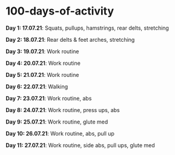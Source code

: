 # 100-days-of-activity

**Day 1: 17.07.21**: Squats, pullups, hamstrings, rear delts, stretching

**Day 2: 18.07.21**: Rear delts & feet arches, stretching

**Day 3: 19.07.21**: Work routine

**Day 4: 20.07.21**: Work routine

**Day 5: 21.07.21**: Work routine

**Day 6: 22.07.21**: Walking

**Day 7: 23.07.21**: Work routine, abs

**Day 8: 24.07.21**: Work routine, press ups, abs

**Day 9: 25.07.21**: Work routine, glute med

**Day 10: 26.07.21**: Work routine, abs, pull up

**Day 11: 27.07.21**: Work routine, side abs, pull ups, glute med
